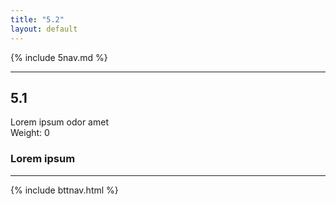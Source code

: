 ```yaml
---
title: "5.2"
layout: default
---
```


{% include 5nav.md %}

---

## 5.1
Lorem ipsum odor amet  
Weight: 0


### Lorem ipsum 

---

{% include bttnav.html %}